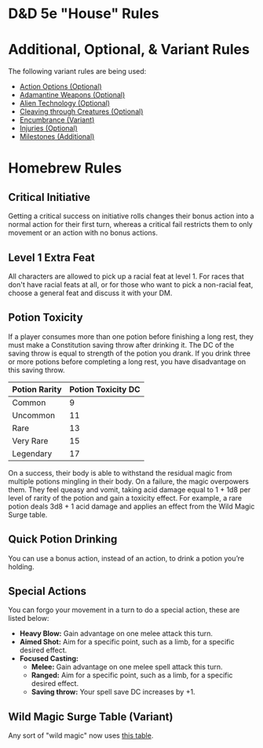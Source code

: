 # D&D 5e "House" Rules

# Additional, Optional, & Variant Rules

The following variant rules are being used:

- [Action Options (Optional)](https://www.dndbeyond.com/sources/dmg/dungeon-masters-workshop#ActionOptions)
- [Adamantine Weapons (Optional)](https://www.dndbeyond.com/sources/xgte/dungeon-masters-tools#AdamantineWeapons)
- [Alien Technology (Optional)](https://www.dndbeyond.com/sources/dmg/dungeon-masters-workshop#AlienTechnology)
- [Cleaving through Creatures (Optional)](https://www.dndbeyond.com/sources/dmg/dungeon-masters-workshop#CleavingthroughCreatures)
- [Encumbrance (Variant)](https://www.dndbeyond.com/sources/phb/using-ability-scores#VariantEncumbrance)
- [Injuries (Optional)](https://www.dndbeyond.com/sources/dmg/dungeon-masters-workshop#Injuries)
- [Milestones (Additional)](https://www.dndbeyond.com/sources/dmg/running-the-game#Milestones)

<!-- need to continue adding from this list: https://5e.tools/variantrules.html#customizing%20your%20origin_tce -->

# Homebrew Rules

## Critical Initiative

Getting a critical success on initiative rolls changes their bonus action into a normal action for their first turn, whereas a critical fail restricts them to only movement or an action with no bonus actions.

## Level 1 Extra Feat

All characters are allowed to pick up a racial feat at level 1. For races that don't have racial feats at all, or for those who want to pick a non-racial feat, choose a general feat and discuss it with your DM.

## Potion Toxicity

If a player consumes more than one potion before finishing a long rest, they must make a Constitution saving throw after drinking it. The DC of the saving throw is equal to strength of the potion you drank. If you drink three or more potions before completing a long rest, you have disadvantage on this saving throw.

| Potion Rarity | Potion Toxicity DC |
| ------------- | ------------------ |
| Common        | 9                  |
| Uncommon      | 11                 |
| Rare          | 13                 |
| Very Rare     | 15                 |
| Legendary     | 17                 |

On a success, their body is able to withstand the residual magic from multiple potions mingling in their body. On a failure, the magic overpowers them. They feel queasy and vomit, taking acid damage equal to 1 + 1d8 per level of rarity of the potion and gain a toxicity effect. For example, a rare potion deals 3d8 + 1 acid damage and applies an effect from the Wild Magic Surge table.

## Quick Potion Drinking

You can use a bonus action, instead of an action, to drink a potion you’re holding.

## Special Actions

You can forgo your movement in a turn to do a special action, these are listed below:

- **Heavy Blow:** Gain advantage on one melee attack this turn.
- **Aimed Shot:** Aim for a specific point, such as a limb, for a specific desired effect.
- **Focused Casting:**
  - **Melee:** Gain advantage on one melee spell attack this turn.
  - **Ranged:** Aim for a specific point, such as a limb, for a specific desired effect.
  - **Saving throw:** Your spell save DC increases by +1.

## Wild Magic Surge Table (Variant)

Any sort of "wild magic" now uses [this table](./wildMagicSurgeTable.md).
